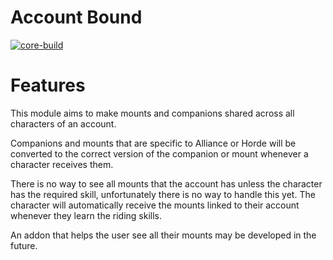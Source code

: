 # Account Bound
[![core-build](https://github.com/tkn963/mod-accountbound/workflows/core-build/badge.svg?branch=master&event=push)](https://github.com/tkn963/mod-accountbound/actions?query=workflow%3Acore-build+branch%3Amaster+event%3Apush)

# Features
This module aims to make mounts and companions shared across all characters of an account.

Companions and mounts that are specific to Alliance or Horde will be converted to the correct version of the companion or mount whenever a character receives them.

There is no way to see all mounts that the account has unless the character has the required skill, unfortunately there is no way to handle this yet. The character will automatically receive the mounts linked to their account whenever they learn the riding skills.

An addon that helps the user see all their mounts may be developed in the future.
